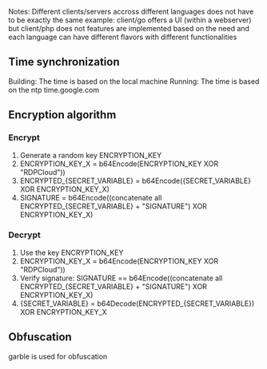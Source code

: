 Notes:
Different clients/servers accross different languages does not have to be exactly the same
example: client/go offers a UI (within a webserver) but client/php does not
features are implemented based on the need and each language can have different flavors with different functionalities

## Time synchronization
Building: The time is based on the local machine
Running: The time is based on the ntp time.google.com

## Encryption algorithm
### Encrypt
1. Generate a random key ENCRYPTION_KEY
2. ENCRYPTION_KEY_X = b64Encode(ENCRYPTION_KEY XOR "RDPCloud"))
3. ENCRYPTED_{SECRET_VARIABLE} = b64Encode({SECRET_VARIABLE} XOR ENCRYPTION_KEY_X)
4. SIGNATURE = b64Encode((concatenate all ENCRYPTED_{SECRET_VARIABLE} + "SIGNATURE") XOR ENCRYPTION_KEY_X)

### Decrypt
1. Use the key ENCRYPTION_KEY
2. ENCRYPTION_KEY_X = b64Encode(ENCRYPTION_KEY XOR "RDPCloud"))
3. Verify signature: SIGNATURE == b64Encode((concatenate all ENCRYPTED_{SECRET_VARIABLE} + "SIGNATURE") XOR ENCRYPTION_KEY_X)
4. {SECRET_VARIABLE} = b64Decode(ENCRYPTED_{SECRET_VARIABLE}) XOR ENCRYPTION_KEY_X

## Obfuscation
garble is used for obfuscation
